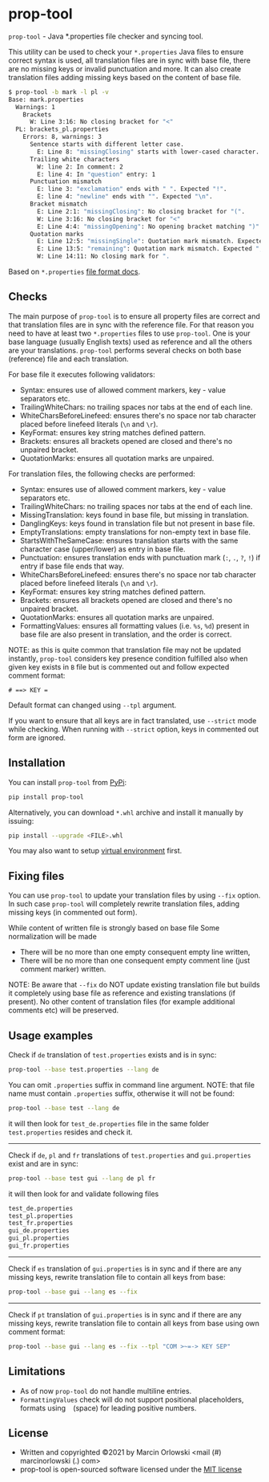 # prop-tool #

`prop-tool` - Java *.properties file checker and syncing tool.

This utility can be used to check your `*.properties` Java files to ensure correct syntax is used, all translation files are in sync
with base file, there are no missing keys or invalid punctuation and more. It can also create translation files adding missing keys
based on the content of base file.

```bash
$ prop-tool -b mark -l pl -v
Base: mark.properties
  Warnings: 1
    Brackets
      W: Line 3:16: No closing bracket for "<"
  PL: brackets_pl.properties
    Errors: 8, warnings: 3
      Sentence starts with different letter case.
        E: Line 8: "missingClosing" starts with lower-cased character. Expected UPPER-cased.
      Trailing white characters
        W: line 2: In comment: 2
        E: line 4: In "question" entry: 1
      Punctuation mismatch
        E: line 3: "exclamation" ends with " ". Expected "!".
        E: line 4: "newline" ends with "". Expected "\n".
      Bracket mismatch
        E: Line 2:1: "missingClosing": No closing bracket for "(".
        W: Line 3:16: No closing bracket for "<"
        E: Line 4:4: "missingOpening": No opening bracket matching ")".
      Quotation marks
        E: Line 12:5: "missingSingle": Quotation mark mismatch. Expected ", found `.
        E: Line 13:5: "remaining": Quotation mark mismatch. Expected ", found `.
        W: Line 14:11: No closing mark for ".
```

Based on `*.properties`
[file format docs](https://docs.oracle.com/cd/E23095_01/Platform.93/ATGProgGuide/html/s0204propertiesfileformat01.html).

## Checks ##

The main purpose of `prop-tool` is to ensure all property files are correct and that translation files are in sync with the
reference file. For that reason you need to have at least two `*.properties` files to use `prop-tool`. One is your base language
(usually English texts) used as reference and all the others are your translations. `prop-tool` performs several checks on both
base (reference) file and each translation.

For base file it executes following validators:

* Syntax: ensures use of allowed comment markers, key - value separators etc.
* TrailingWhiteChars: no trailing spaces nor tabs at the end of each line.
* WhiteCharsBeforeLinefeed: ensures there's no space nor tab character placed before linefeed literals (`\n` and `\r`).
* KeyFormat: ensures key string matches defined pattern.
* Brackets: ensures all brackets opened are closed and there's no unpaired bracket.
* QuotationMarks: ensures all quotation marks are unpaired.

For translation files, the following checks are performed:

* Syntax: ensures use of allowed comment markers, key - value separators etc.
* TrailingWhiteChars: no trailing spaces nor tabs at the end of each line.
* MissingTranslation: keys found in base file, but missing in translation.
* DanglingKeys: keys found in translation file but not present in base file.
* EmptyTranslations: empty translations for non-empty text in base file.
* StartsWithTheSameCase: ensures translation starts with the same character case (upper/lower) as entry in base file.
* Punctuation: ensures translation ends with punctuation mark (`:`, `.`, `?`, `!`) if entry if base file ends that way.
* WhiteCharsBeforeLinefeed: ensures there's no space nor tab character placed before linefeed literals (`\n` and `\r`).
* KeyFormat: ensures key string matches defined pattern.
* Brackets: ensures all brackets opened are closed and there's no unpaired bracket.
* QuotationMarks: ensures all quotation marks are unpaired.
* FormattingValues: ensures all formatting values (i.e. `%s`, `%d`) present in base file are also present in translation, and the
  order is correct.

NOTE: as this is quite common that translation file may not be updated instantly, `prop-tool` considers key presence condition
fulfilled also when given key exists in `B` file but is commented out and follow expected comment format:

```
# ==> KEY =
```

Default format can changed using `--tpl` argument.

If you want to ensure that all keys are in fact translated, use `--strict` mode while checking. When running with `--strict` option,
keys in commented out form are ignored.

## Installation ##

You can install `prop-tool` from [PyPi](https://pypi.org/project/prop-tool/):

```bash
pip install prop-tool
```

Alternatively, you can download `*.whl` archive and install it manually by issuing:

```bash
pip install --upgrade <FILE>.whl
```

You may also want to setup [virtual environment](https://docs.python.org/3/library/venv.html) first.

## Fixing files ##

You can use `prop-tool` to update your translation files by using `--fix` option. In such case `prop-tool` will completely rewrite
translation files, adding missing keys (in commented out form).

While content of written file is strongly based on base file Some normalization will be made

* There will be no more than one empty consequent empty line written,
* There will be no more than one consequent empty comment line (just comment marker) written.

NOTE: Be aware that `--fix` do NOT update existing translation file but builds it completely using base file as reference and
existing translations (if present). No other content of translation files (for example additional comments etc) will be preserved.

## Usage examples ##

Check if `de` translation of `test.properties` exists and is in sync:

```bash
prop-tool --base test.properties --lang de
```

You can omit `.properties` suffix in command line argument. NOTE: that file name must contain `.properties`
suffix, otherwise it will not be found:

```bash
prop-tool --base test --lang de
```

it will then look for `test_de.properties` file in the same folder `test.properties` resides and check it.

---

Check if `de`, `pl` and `fr` translations of `test.properties` and `gui.properties` exist and are in sync:

```bash
prop-tool --base test gui --lang de pl fr
```

it will then look for and validate following files

```bash
test_de.properties
test_pl.properties
test_fr.properties
gui_de.properties
gui_pl.properties
gui_fr.properties
```

---

Check if `es` translation of `gui.properties` is in sync and if there are any missing keys, rewrite translation file to contain all
keys from base:

```bash
prop-tool --base gui --lang es --fix
```

---

Check if `pt` translation of `gui.properties` is in sync and if there are any missing keys, rewrite translation file to contain all
keys from base using own comment format:

```bash
prop-tool --base gui --lang es --fix --tpl "COM >~=-> KEY SEP"
```

## Limitations ##

* As of now `prop-tool` do not handle multiline entries.
* `FormattingValues` check will do not support positional placeholders, formats using ` ` (space) for leading positive numbers.

## License ##

* Written and copyrighted &copy;2021 by Marcin Orlowski <mail (#) marcinorlowski (.) com>
* prop-tool is open-sourced software licensed under the [MIT license](http://opensource.org/licenses/MIT)

